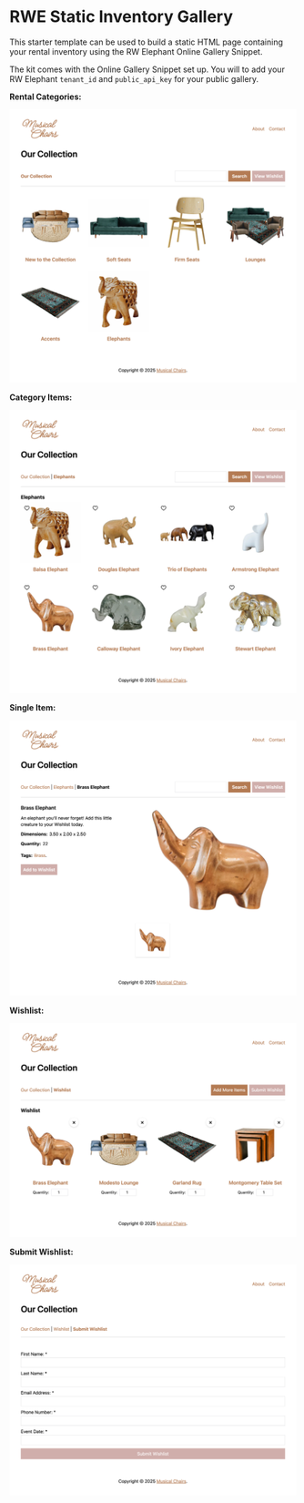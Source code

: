 # RWE Static Inventory Gallery

This starter template can be used to build a static HTML page containing your rental inventory using the RW Elephant Online Gallery Snippet.

The kit comes with the Online Gallery Snippet set up. You will to add your RW Elephant `tenant_id` and `public_api_key` for your public gallery.

**Rental Categories:**

![Rental Category View](readme/01.png)

**Category Items:**

![Category Item View](readme/03.png)

**Single Item:**

![Single Item View](readme/04.png)

**Wishlist:**

![Wishlist View](readme/05.png)

**Submit Wishlist:**

![Submit Wishlist View](readme/06.png)